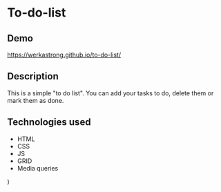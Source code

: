 # To-do-list

## Demo

https://werkastrong.github.io/to-do-list/

## Description
This is a simple "to do list". You can add your tasks to do, delete them or mark them as done. 

## Technologies used
<ul>
  <li>HTML</li>
  <li>CSS</li>
  <li>JS</li>
  <li>GRID</li>
  <li>Media queries</li>
</ul>
)
